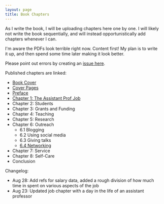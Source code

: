 ```yaml
---
layout: page
title: Book Chapters
---
```


As I write the book, I will be uploading chapters here one by one. I will likely not write the book sequentially, and will instead opportunistically add chapters whenever I can. 

I'm aware the PDFs look terrible right now. Content first! My plan is to write it up, and then spend some time later making it look better.

Please point out errors by creating an [issue here](https://github.com/vijay03/asstprofbook/issues). 

Published chapters are linked:
- [Book Cover](chapters/cover.pdf)
- [Cover Pages](chapters/prelim.pdf)
- [Preface](chapters/preface.pdf)
- [Chapter 1: The Assistant Prof Job](chapters/job.pdf)
- Chapter 2: Students
- Chapter 3: Grants and Funding
- Chapter 4: Teaching
- Chapter 5: Research
- Chapter 6: Outreach
    - 6.1 Blogging
    - 6.2 Using social media
    - 6.3 Giving talks
    - [6.4 Networking](chapters/networking.pdf)
- Chapter 7: Service
- Chapter 8: Self-Care
- Conclusion

Changelog:
- Aug 28: Add refs for salary data, added a rough division of how much time in spent on various aspects of the job
- Aug 23: Updated job chapter with a day in the life of an assistant professor